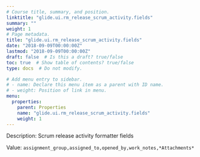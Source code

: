 ```yaml
---
# Course title, summary, and position.
linktitle: "glide.ui.rm_release_scrum_activity.fields"
summary: ""
weight: 1
# Page metadata.
title: "glide.ui.rm_release_scrum_activity.fields"
date: "2018-09-09T00:00:00Z"
lastmod: "2018-09-09T00:00:00Z"
draft: false  # Is this a draft? true/false
toc: true  # Show table of contents? true/false
type: docs  # Do not modify.

# Add menu entry to sidebar.
# - name: Declare this menu item as a parent with ID name.
# - weight: Position of link in menu.
menu:
  properties:
    parent: Properties
    name: "glide.ui.rm_release_scrum_activity.fields"
    weight: 1
---
```


Description: Scrum release activity formatter fields


Value: `assignment_group,assigned_to,opened_by,work_notes,*Attachments*`